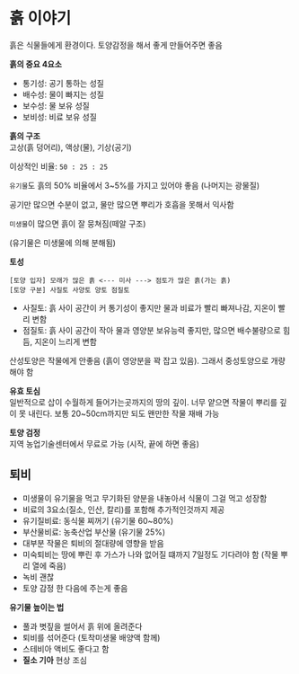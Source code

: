 # 흙 이야기
흙은 식물들에게 환경이다. 토양감정을 해서 좋게 만들어주면 좋음

**흙의 중요 4요소**  
- 통기성: 공기 통하는 성질
- 배수성: 물이 빠지는 성질
- 보수성: 물 보유 성질
- 보비성: 비료 보유 성질


**흙의 구조**  
고상(흙 덩어리), 액상(물), 기상(공기)

이상적인 비율: `50 : 25 : 25`

`유기물`도 흙의 50% 비율에서 3~5%를 가지고 있어야 좋음 (나머지는 광물질)

공기만 많으면 수분이 없고, 물만 많으면 뿌리가 호흡을 못해서 익사함

`미생물`이 많으면 흙이 잘 뭉쳐짐(떼알 구조)

(유기물은 미생물에 의해 분해됨)



**토성**  
```
[토양 입자] 모래가 많은 흙 <--- 미사 ---> 점토가 많은 흙(가는 흙)
[토양 구분] 사질토 사양토 양토 점질토
```
- 사질토: 흙 사이 공간이 커 통기성이 좋지만 물과 비료가 빨리 빠져나감, 지온이 빨리 변함
- 점질토: 흙 사이 공간이 작아 물과 영양분 보유능력 좋지만, 많으면 배수불량으로 힘듬, 지온이 느리게 변함

산성토양은 작물에게 안좋음 (흙이 영양분을 꽉 잡고 있음). 그래서 중성토양으로 개량해야 함


**유효 토심**  
일반적으로 삽이 수월하게 들어가는곳까지의 땅의 깊이. 너무 얕으면 작물이 뿌리를 깊이 못 내린다. 보통 20~50cm까지만 되도 왠만한 작물 재배 가능


**토양 검정**  
지역 농업기술센터에서 무료로 가능 (시작, 끝에 하면 좋음)

## 퇴비
- 미생물이 유기물을 먹고 무기화된 양분을 내놓아서 식물이 그걸 먹고 성장함
- 비료의 3요소(질소, 인산, 칼리)를 포함해 추가적인것까지 제공
- 유기질비료: 동식물 찌꺼기 (유기물 60~80%)
- 부산물비료: 농축산업 부산물 (유기물 25%)
- 대부분 작물은 퇴비의 절대량에 영향을 받음
- 미숙퇴비는 땅에 뿌린 후 가스가 나와 없어질 떄까지 7일정도 기다려야 함 (작물 뿌리 열에 죽음)
- 녹비 괜찮
- 토양 감정 한 다음에 주는게 좋음

**유기물 높이는 법**  
- 풀과 볏짚을 썰어서 흙 위에 올려준다
- 퇴비를 섞어준다 (토착미생물 배양액 함께)
- 스테비아 액비도 좋다고 함
- **질소 기아** 현상 조심